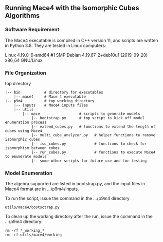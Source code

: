 
## Running Mace4 with the Isomorphic Cubes Algorithms

### Software Requirement

The Mace4 executable is compiled in C++ version 11, and scripts are written in Python 3.8.  They are tested in Linux computers:

Linux 4.19.0-6-amd64 #1 SMP Debian 4.19.67-2+deb10u1 (2019-09-20) x86_64 GNU/Linux


### File Organization

top directory

    |-- bin           # directory for executables
        |-- mace4     # Mace 4 executable
    |-- p9m4          # top working directory
        |-- inputs    # Mace4 inputs files
        |-- utils
            |-- mace                  # scripts to generate models
                |-- bootstrap.py      # top script to kick off model enumeration process
                |-- extend_cubes.py   # functions to extend the length of cubes using Mace4
                |-- multi_cube_analyzer.py   # helper functions to remove isomorphic cubes
                |-- iso_cubes.py             # functions to check for isomorphism between cubes
                |-- run_cubes.py             # functions to execute Mace4 to enumerate models
                |-- some other scripts for future use and for testing               
                

### Model Enumeration
The algebra supported are listed in bootstrap.py, and the input files in Mace4 format are in .../p9m4/inputs.

<!-- Edit bootstrap.py to specify the algebra, order, and the desired target cube length. For example, to enumerate all models of semigroups of order 7, using cubes of length 25:
-->
<!--
    algebra = "semi"
    target_cube_length = 25
    order = 7
-->
<!--
The supported cube lengths for each type of algebra are listed at the top of the file bootsrap.py.  For example, semigroups contains only 1 binary and the supported cube lengths are:
-->
<!--
    cube_sequence_2 = [2, 4, 9, 16, 25, 36, 49, 64]
-->
<!--
All parameters for running semigroups is in the following entry in the run_data dictionary:
-->
<!--
            'semi':   {'seq': cube_sequence_2, 'relations': [False], 
                         'input': 'semi', 'arities': [2], 'radius': r_2, 'remove': -1},
-->

To run the script, issue the command in the .../p9m4 directory  

    utils/mace4/bootsctrap.py
    
To clean up the working directory after the run, issue the command in the .../p9m4 directory:

    rm -rf *_working_*
    rm -rf utils/mace4/working
    
    

                       